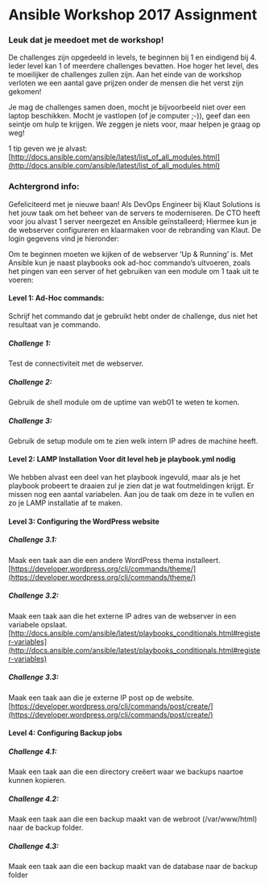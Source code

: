 Ansible Workshop 2017 Assignment
================================

### Leuk dat je meedoet met de workshop!
De challenges zijn opgedeeld in levels, te beginnen bij 1 en eindigend bij 4. Ieder level kan 1 of meerdere challenges bevatten. Hoe hoger het level, des te moeilijker de challenges zullen zijn. Aan het einde van de workshop verloten we een aantal gave prijzen onder de mensen die het verst zijn gekomen!

Je mag de challenges samen doen, mocht je bijvoorbeeld niet over een laptop beschikken. Mocht je vastlopen (of je computer ;-)), geef dan een seintje om hulp te krijgen. We zeggen je niets voor, maar helpen je graag op weg!

 1 tip geven we je alvast: [http://docs.ansible.com/ansible/latest/list_of_all_modules.html](http://docs.ansible.com/ansible/latest/list_of_all_modules.html)

### Achtergrond info:

Gefeliciteerd met je nieuwe baan! Als DevOps Engineer bij Klaut Solutions is het jouw taak om het beheer van de servers te moderniseren. De CTO heeft voor jou alvast 1 server neergezet en Ansible geïnstalleerd; Hiermee kun je de webserver configureren en klaarmaken voor de rebranding van Klaut. De login gegevens vind je hieronder:

Om te beginnen moeten we kijken of de webserver ‘Up & Running’  is. Met Ansible kun je naast playbooks ook ad-hoc commando’s uitvoeren, zoals het pingen van een server of het gebruiken van een module om 1 taak uit te voeren:

#### Level 1: Ad-Hoc commands:

Schrijf het commando dat je gebruikt hebt onder de challenge, dus niet het resultaat van je commando.

##### Challenge 1:
Test de connectiviteit met de webserver.

##### Challenge 2:
Gebruik de shell module om de uptime van web01 te weten te komen.

##### Challenge 3:
Gebruik de setup module om te zien welk intern IP adres de machine heeft.


#### Level 2: LAMP Installation Voor dit level heb je playbook.yml nodig

We hebben alvast een deel van het playbook ingevuld, maar als je het playbook probeert te draaien zul je zien dat je wat foutmeldingen krijgt. Er missen nog een aantal variabelen. Aan jou de taak om deze in te vullen en zo je LAMP installatie af te maken.

#### Level 3: Configuring the WordPress website

##### Challenge 3.1:
Maak een taak aan die een andere WordPress thema installeert.
[https://developer.wordpress.org/cli/commands/theme/](https://developer.wordpress.org/cli/commands/theme/)

##### Challenge 3.2:
Maak een taak aan die het externe IP adres van de webserver in een variabele opslaat.
[http://docs.ansible.com/ansible/latest/playbooks_conditionals.html#register-variables](http://docs.ansible.com/ansible/latest/playbooks_conditionals.html#register-variables)

##### Challenge 3.3:
Maak een taak aan die je externe IP post op de website.
[https://developer.wordpress.org/cli/commands/post/create/](https://developer.wordpress.org/cli/commands/post/create/)

#### Level 4: Configuring Backup jobs

##### Challenge 4.1:
Maak een taak aan die een directory creëert waar we backups naartoe kunnen kopieren.

##### Challenge 4.2:
Maak een taak aan die een backup maakt van de webroot (/var/www/html) naar de backup folder.

##### Challenge 4.3:
Maak een taak aan die een backup maakt van de database naar de backup folder

